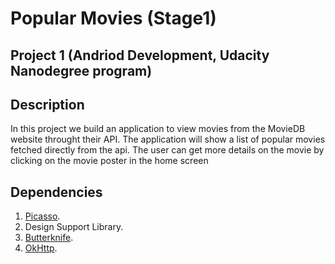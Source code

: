 # Popular Movies (Stage1)
## Project 1 (Andriod Development, Udacity Nanodegree program)
## Description
In this project we build an application to view movies from the MovieDB website throught their API.
The application will show a list of popular movies fetched directly from the api. The user can get more details on the movie by clicking on the movie poster in the home screen

## Dependencies
1. [Picasso](square.github.io/picasso/ "Picasso - Square Open Source").
2. Design Support Library.
3. [Butterknife](jakewharton.github.io/butterknife/ "Butter Knife").
4. [OkHttp](square.github.io/okhttp/ "OkHttp - Square Open Source").
